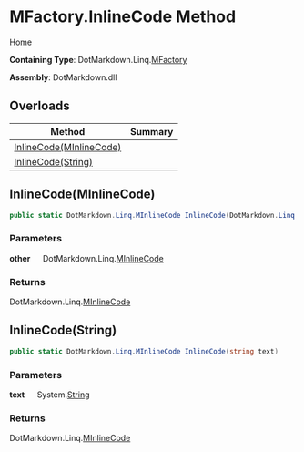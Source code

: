 # MFactory\.InlineCode Method

[Home](../../../../README.md)

**Containing Type**: DotMarkdown\.Linq\.[MFactory](../README.md)

**Assembly**: DotMarkdown\.dll

## Overloads

| Method | Summary |
| ------ | ------- |
| [InlineCode(MInlineCode)](#DotMarkdown_Linq_MFactory_InlineCode_DotMarkdown_Linq_MInlineCode_) | |
| [InlineCode(String)](#DotMarkdown_Linq_MFactory_InlineCode_System_String_) | |

## InlineCode\(MInlineCode\) <a name="DotMarkdown_Linq_MFactory_InlineCode_DotMarkdown_Linq_MInlineCode_"></a>

```csharp
public static DotMarkdown.Linq.MInlineCode InlineCode(DotMarkdown.Linq.MInlineCode other)
```

### Parameters

**other** &emsp; DotMarkdown\.Linq\.[MInlineCode](../../MInlineCode/README.md)

### Returns

DotMarkdown\.Linq\.[MInlineCode](../../MInlineCode/README.md)

## InlineCode\(String\) <a name="DotMarkdown_Linq_MFactory_InlineCode_System_String_"></a>

```csharp
public static DotMarkdown.Linq.MInlineCode InlineCode(string text)
```

### Parameters

**text** &emsp; System\.[String](https://docs.microsoft.com/en-us/dotnet/api/system.string)

### Returns

DotMarkdown\.Linq\.[MInlineCode](../../MInlineCode/README.md)

